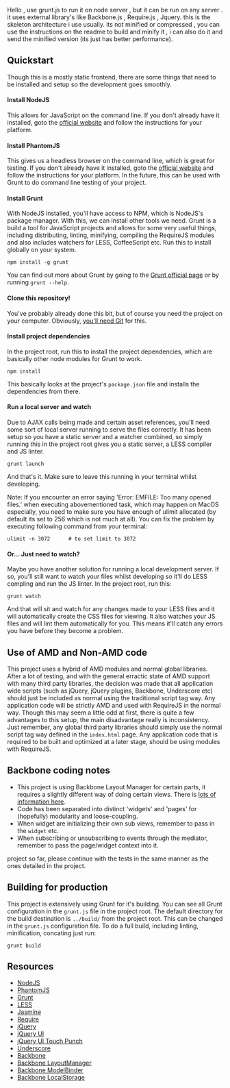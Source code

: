
Hello ,
use grunt.js to run it on node server , but it can be run on any server .
it uses external library's like Backbone.js , Require.js , Jquery. this is the skeleton architecture i use usually.
its not minified or compressed , you can use the instructions on the readme to build and minify it , i can also do it 
and send the minified version (its just has better performance).


## Quickstart

Though this is a mostly static frontend, there are some things that need to be installed and setup so the development goes smoothly.

#### Install NodeJS

This allows for JavaScript on the command line. If you don't already have it installed, goto the [official website](http://nodejs.org/) and follow the instructions for your platform.

#### Install PhantomJS

This gives us a headless browser on the command line, which is great for testing. If you don't already have it installed, goto the [official website](http://phantomjs.org/) and follow the instructions for your platform. In the future, this can be used with Grunt to do command line testing of your project.

#### Install Grunt

With NodeJS installed, you'll have access to NPM, which is NodeJS's package manager. With this, we can install other tools we need. Grunt is a build a tool for JavaScript projects and allows for some very useful things, including distributing, linting, minifying, compiling the RequireJS modules and also includes watchers for LESS, CoffeeScript etc. Run this to install globally on your system.

```
npm install -g grunt
```
You can find out more about Grunt by going to the [Grunt official page](http://gruntjs.com/) or by running `grunt --help`.

#### Clone this repository!

You've probably already done this bit, but of course you need the project on your computer. Obviously, [you'll need Git](http://git-scm.com/) for this.

#### Install project dependencies

In the project root, run this to install the project dependencies, which are basically other node modules for Grunt to work.

```
npm install
```

This basically looks at the project's `package.json` file and installs the dependencies from there.

#### Run a local server and watch

Due to AJAX calls being made and certain asset references, you'll need some sort of local server running to serve the files correctly. It has been setup so you have a static server and a watcher combined, so simply running this in the project root gives you a static server, a LESS compiler and JS linter.

```
grunt launch
```

And that's it. Make sure to leave this running in your terminal whilst developing.

Note: If you encounter an error saying 'Error: EMFILE: Too many opened files.' when executing abovementioned task, which may happen on MacOS especially, you need to make sure you have enough of ulimit allocated (by default its set to 256 which is not much at all). You can fix the problem by executing following command from your terminal:

```
ulimit -n 3072		# to set limit to 3072
```

#### Or... Just need to watch?

Maybe you have another solution for running a local development server. If so, you'll still want to watch your files whilst developing so it'll do LESS compling and run the JS linter. In the project root, run this:

```
grunt watch
```

And that will sit and watch for any changes made to your LESS files and it will automatically create the CSS files for viewing. It also watches your JS files and will lint them automatically for you. This means it'll catch any errors you have before they become a problem.


## Use of AMD and Non-AMD code

This project uses a hybrid of AMD modules and normal global libraries. After a lot of testing, and with the general erractic state of AMD support with many third party libraries, the decision was made that all application wide scripts (such as jQuery, jQuery plugins, Backbone, Underscore etc) should just be included as normal using the traditional script tag way. Any application code will be strictly AMD and used with RequireJS in the normal way. Though this may seem a little odd at first, there is quite a few advantages to this setup, the main disadvantage really is inconsistency. Just remember, any global third party libraries should simply use the normal script tag way defined in the `index.html` page. Any application code that is required to be built and optimized at a later stage, should be using modules with RequireJS.

## Backbone coding notes

* This project is using Backbone Layout Manager for certain parts, it requires a slightly different way of doing certain views. There is [lots of information here](http://tbranyen.github.com/backbone.layoutmanager/).
* Code has been separated into distinct 'widgets' and 'pages' for (hopefully) modularity and loose-coupling.
* When widget are initializing their own sub views, remember to pass in the `widget` etc.
* When subscribing or unsubscribing to events through the mediator, remember to pass the page/widget context into it.

project so far, please continue with the tests in the same manner as the ones detailed in the project.

## Building for production

This project is extensively using Grunt for it's building. You can see all Grunt configuration in the `grunt.js` file in the project root. The default directory for the build destination is `../build/` from the project root. This can be changed in the `grunt.js` configuration file. To do a full build, including linting, minification, concating just run:

```
grunt build
```

## Resources

* [NodeJS](http://nodejs.org/)
* [PhantomJS](http://phantomjs.org/)
* [Grunt](http://gruntjs.com/)
* [LESS](http://lesscss.org/)
* [Jasmine](https://jasmine.github.io/)
* [Require](http://requirejs.org/)
* [jQuery](http://jquery.com/)
* [jQuery UI](http://jqueryui.com/)
* [jQuery UI Touch Punch](http://touchpunch.furf.com/)
* [Underscore](http://http://underscorejs.org/)
* [Backbone](http://backbonejs.org/)
* [Backbone LayoutManager](https://github.com/tbranyen/backbone.layoutmanager/)
* [Backbone ModelBinder](https://github.com/theironcook/backbone.modelbinder/)
* [Backbone LocalStorage](https://github.com/jeromegn/backbone.localstorage/)
